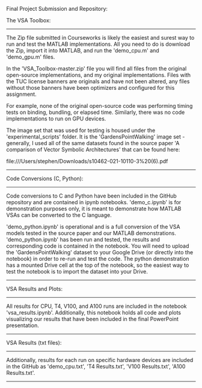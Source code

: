 Final Project Submission and Repository:

The VSA Toolbox:

---
The Zip file submitted in Courseworks is likely the easiest and surest way to run and test
the MATLAB implementations. All you need to do is download the Zip, import it into MATLAB,
and run the 'demo_cpu.m' and 'demo_gpu.m' files.

In the 'VSA_Toolbox-master.zip' file you will find all files from the original open-source
implementations, and my original implementations. Files with the TUC license banners are 
originals and have not been altered, any files without those banners have been optimizers
and configured for this assignment. 

For example, none of the original open-source code was performing timing tests on binding, 
bundling, or elapsed time. Similarly, there was no code implementations to run on GPU devices.

The image set that was used for testing is housed under the 'experimental_scripts' folder. It
is the 'GardensPointWalking' image set - generally, I used all of the same datasets found in 
the source paper 'A comparison of Vector Symbolic Architectures' that can be found here:

file:///Users/stephen/Downloads/s10462-021-10110-3%20(6).pdf

---

Code Conversions (C, Python):

---
Code conversions to C and Python have been included in the GitHub repository and are contained
in ipynb notebooks. 'demo_c.ipynb' is for demonstration purposes only, it is meant to demonstrate
how MATLAB VSAs can be converted to the C language. 

'demo_python.ipynb' is operational and is a full conversion of the VSA models tested in the source
paper and our MATLAB demonstrations. 'demo_python.ipynb' has been run and tested, the results and
corresponding code is contained in the notebook. You will need to upload the 'GardensPointWalking'
dataset to your Google Drive (or directly into the notebook) in order to re-run and test the code. 
The python demonstration has a mounted Drive cell at the top of the notebook, so the easiest way to
test the notebook is to import the dataset into your Drive. 

---

VSA Results and Plots:

---
All results for CPU, T4, V100, and A100 runs are included in the notebook 'vsa_results.ipynb'. 
Additionally, this notebook holds all code and plots visualizing our results that have been
included in the final PowerPoint presentation. 

---

VSA Results (txt files):

---
Additionally, results for each run on specific hardware devices are included in the GitHub as
'demo_cpu.txt', 'T4 Results.txt', 'V100 Results.txt', 'A100 Results.txt'.

---

